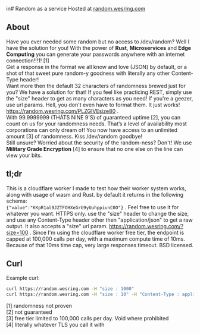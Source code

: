 in# Random as a service
Hosted at [random.wesring.com](https://random.wesring.com)

## About
Have you ever needed some random but no access to /dev/random? Well I have the solution for you! With the power of **Rust**, **Microservices** and **Edge Computing** you can generate your passwords anywhere with an internet connection!!!1! [1]\
Get a response in the format we all know and love (JSON) by default, or a shot of that sweet pure random-y goodness with literally any other Content-Type header!\
Want more then the default 32 characters of randomness brewed just for you? We have a solution for that! If you feel like practicing REST, simply use the "size" header to get as many characters as you need! If you're a geezer, use url params. Hell, you don't even have to format them. It just works! https://random.wesring.com/PLZGIVEsize80 .\
With 99.9999999 (THATS NINE 9'S) of guaranteed uptime [2], you can count on us for your randomness needs. That’s a level of availability most corporations can only dream of! You now have access to an unlimited amount [3] of randomness. Kiss  /dev/random goodbye!\
Still unsure? Worried about the security of the random-ness? Don't! We use **Military Grade Encryption** [4] to ensure that no one else on the line can view your bits.


## tl;dr
This is a cloudflare worker I made to test how their worker system works, along with usage of wasm and Rust. by default it returns in the following schema: \
`{"value":"KKpR1al9JZTFOHXeGrb9yUuhppiunC0O"}` . Feel free to use it for whatever you want. HTTPS only. use the "size" header to change the size, and use any Content-Type header other then "application/json" to get a raw output. It also accepts a "size" url param. https://random.wesring.com/?size=100 . Since I'm using the cloudflare worker free tier, the endpoint is capped at 100,000 calls per day, with a maximum compute time of 10ms. Because of that 10ms time cap, very large responses timeout. BSD licensed.

## Curl
Example curl: 
``` bash
curl https://random.wesring.com -H "size : 1000"
curl https://random.wesring.com -H "size : 10" -H "Content-Type : application/plain"
```

[1] randomness not proven \
[2] not guaranteed \
[3] free tier limited to 100,000 calls per day. Void where prohibited \
[4] literally whatever TLS you call it with